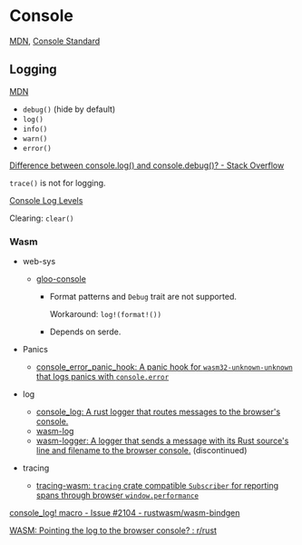 # Console
[MDN](https://developer.mozilla.org/en-US/docs/Web/API/console), [Console Standard](https://console.spec.whatwg.org/)

## Logging
[MDN](https://developer.mozilla.org/en-US/docs/Web/API/console#outputting_text_to_the_console)

- `debug()` (hide by default)
- `log()`
- `info()`
- `warn()`
- `error()`

[Difference between console.log() and console.debug()? - Stack Overflow](https://stackoverflow.com/questions/21876461/difference-between-console-log-and-console-debug)

`trace()` is not for logging.

[Console Log Levels](https://inspirnathan.com/posts/114-console-log-levels)

Clearing: `clear()`

### Wasm
- web-sys
  - [gloo-console](https://docs.rs/gloo-console/latest/gloo_console/)
    - Format patterns and `Debug` trait are not supported.

      Workaround: `log!(format!())`
    - Depends on serde.

- Panics
  - [console\_error\_panic\_hook: A panic hook for `wasm32-unknown-unknown` that logs panics with `console.error`](https://github.com/rustwasm/console_error_panic_hook)

- log
  - [console\_log: A rust logger that routes messages to the browser's console.](https://github.com/iamcodemaker/console_log)
  - [wasm-log](https://github.com/s1gtrap/wasm-log)
  - [wasm-logger: A logger that sends a message with its Rust source's line and filename to the browser console.](https://gitlab.com/limira-rs/wasm-logger) (discontinued)

- tracing
  - [tracing-wasm: `tracing` crate compatible `Subscriber` for reporting spans through browser `window.performance`](https://github.com/old-storyai/tracing-wasm)

[console\_log! macro - Issue #2104 - rustwasm/wasm-bindgen](https://github.com/rustwasm/wasm-bindgen/issues/2104)

[WASM: Pointing the log to the browser console? : r/rust](https://www.reddit.com/r/rust/comments/xbr6m7/wasm_pointing_the_log_to_the_browser_console/)